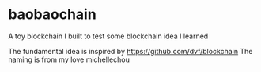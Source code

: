 # baobaochain
A toy blockchain I built to test some blockchain idea I learned

The fundamental idea is inspired by https://github.com/dvf/blockchain
The naming is from my love michellechou
